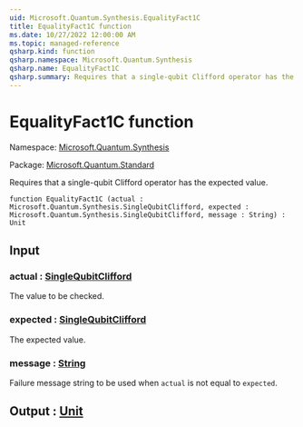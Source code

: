 ```yaml
---
uid: Microsoft.Quantum.Synthesis.EqualityFact1C
title: EqualityFact1C function
ms.date: 10/27/2022 12:00:00 AM
ms.topic: managed-reference
qsharp.kind: function
qsharp.namespace: Microsoft.Quantum.Synthesis
qsharp.name: EqualityFact1C
qsharp.summary: Requires that a single-qubit Clifford operator has the expected value.
---
```


# EqualityFact1C function

Namespace: [Microsoft.Quantum.Synthesis](xref:Microsoft.Quantum.Synthesis)

Package: [Microsoft.Quantum.Standard](https://nuget.org/packages/Microsoft.Quantum.Standard)


Requires that a single-qubit Clifford operator has the expected value.

```qsharp
function EqualityFact1C (actual : Microsoft.Quantum.Synthesis.SingleQubitClifford, expected : Microsoft.Quantum.Synthesis.SingleQubitClifford, message : String) : Unit
```


## Input

### actual : [SingleQubitClifford](xref:Microsoft.Quantum.Synthesis.SingleQubitClifford)

The value to be checked.


### expected : [SingleQubitClifford](xref:Microsoft.Quantum.Synthesis.SingleQubitClifford)

The expected value.


### message : [String](xref:microsoft.quantum.qsharp.valueliterals#string-literals)

Failure message string to be used when `actual` is not equal to `expected`.



## Output : [Unit](xref:microsoft.quantum.qsharp.valueliterals#unit-literal)

